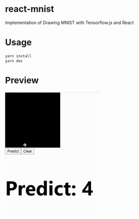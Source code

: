 # react-mnist
Implementation of Drawing MNIST with Tensorflow.js and React
# Usage
~~~
yarn install
yarn dev
~~~
# Preview
![Alt Text](https://github.com/gron1gh1/react-mnist/blob/master/preview.gif)
